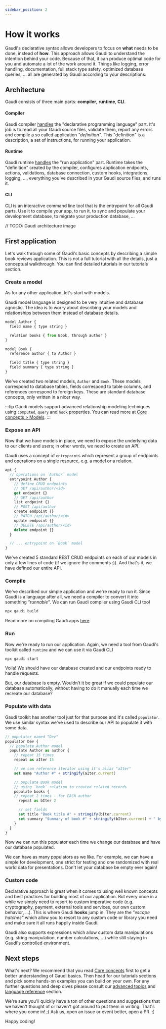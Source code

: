 ```yaml
---
sidebar_position: 2
---
```


# How it works

Gaudi's declarative syntax allows developers to focus on **what** needs to be done, instead of **how**. This approach allows Gaudi to understand the intention behind your code. Because of that, it can produce optimal code for you and automate a lot of the work around it. Things like logging, error handling, documentation, full stack type safety, optimized database queries, ... all are generated by Gaudi according to your descriptions.

## Architecture

Gaudi consists of three main parts: **compiler**, **runtime**, **CLI**.

#### Compiler

Gaudi compiler [handles](../core-concepts/application#building) the "declarative programming language" part. It's job is to read all your Gaudi source files, validate them, report any errors and compile a so called application _"definition"_. This "definition" is a description, a set of instructions, for running your application.

#### Runtime

Gaudi runtime [handles](../core-concepts/application#running) the "run application" part. Runtime takes the "definition" created by the compiler, configures application endpoints, actions, validations, database connection, custom hooks, integrations, logging, ..., everything you've described in your Gaudi source files, and runs it.

#### CLI

CLI is an interactive command line tool that is the entrypoint for all Gaudi parts. Use it to compile your app, to run it, to sync and populate your development database, to migrate your production database, ...

// TODO: Gaudi architecture image

## First application

Let's walk through some of Gaudi's basic concepts by describing a simple book reviews application. This is not a full tutorial with all the details, just a conceptual walkthrough. You can find detailed tutorials in our tutorials section.

### Create a model

As for any other application, let's start with models.

Gaudi model language is designed to be very intuitive and database agnostic. The idea is to worry about describing your models and relationships between them instead of database details.

```js title="bookstore.gaudi"
model Author {
  field name { type string }

  relation books { from Book, through author }
}

model Book {
  reference author { to Author }

  field title { type string }
  field summary { type string }
}
```

We've created two related models, `Author` and `Book`. These models correspond to database tables, fields correspond to table columns, and references correspond to foreign keys. These are standard database concepts, only written in a nicer way.

:::tip
Gaudi models support advanced relationship modeling techniques using `computed`, `query` and `hook` properties. You can read more at [Core concepts > Models](../core-concepts/models).
:::

### Expose an API

Now that we have models in place, we need to expose the underlying data to our clients and users; in other words, we need to create an API.

Gaudi uses a concept of `entrypoint`s which represent a group of endpoints and operations on a single resource, e.g. a model or a relation.

```js title="bookstore.gaudi"
api {
  // operations on `Author` model
  entrypoint Author {
    // define CRUD endpoints
    // GET /api/author/<id>
    get endpoint {}
    // GET /api/author
    list endpoint {}
    // POST /api/author
    create endpoint {}
    // PATCH /api/author/<id>
    update endpoint {}
    // DELETE /api/author/<id>
    delete endpoint {}
  }

  // ... entrypoint on `Book` model
}
```

We've created 5 standard REST CRUD endpoints on each of our models in only a few lines of code (if we ignore the comments :)). And that's it, we have defined our entire API.

### Compile

We've described our simple application and we're ready to run it. Since Gaudi is a language after all, we need a compiler to convert it into something _"runnable"_. We can run Gaudi compiler using Gaudi CLI tool

```sh
npx gaudi build
```

Read more on compiling Gaudi apps [here](../core-concepts/application#building).

### Run

Now we're ready to run our application. Again, we need a tool from Gaudi's toolkit called `runtime` and we can use it via Gaudi CLI

```sh
npx gaudi start
```

Voila! We should have our database created and our endpoints ready to handle requests.

But, our database is empty. Wouldn't it be great if we could populate our database automatically, without having to do it manually each time we recreate our database?

### Populate with data

Gaudi toolkit has another tool just for that purpose and it's called `populator`. We use similar syntax we've used to describe our API to populate it with some data.

```js title="bookstore.gaudi"
// populator named "Dev"
populator Dev {
  // populate Author model
  populate Author as author {
    // repeat 15 times
    repeat as aIter 15

    // we can reference iterator using it's alias "aIter"
    set name "Author #" + stringify(aIter.current)

    // populate Book model
    // using `book` relation to created related records
    populate books {
    // repeat 2 times - for EACH author
      repeat as bIter 2

      // set fields
      set title "Book title #" + stringify(bIter.current)
      set summary "Summary of book #" + stringify(bIter.current) + " by " + author.name
    }
  }
}
```

Now we can run this populator each time we change our database and have our database populated.

We can have as many populators as we like. For example, we can have a simple for development, one strict for testing and one randomized with real world data for presentations. Don't let your database be empty ever again!

### Custom code

Declarative approach is great when it comes to using well known concepts and best practices for building most of our application. But every once in a while we simply need to resort to custom imperative code (e.g. cryptography, payment, external tools and services, our own custom behavior, ...). This is where Gaudi **hooks** jump in. They are the _"escape hatches"_ which allow you to resort to any custom code or library you need and make sure it all runs happily inside Gaudi.

Gaudi also supports expressions which allow custom data manipulations (e.g. string manipulation, number calculations, ...) while still staying in Gaudi's controlled environment.

## Next steps

What's next? We recommend that you read [Core concepts](../core-concepts) first to get a better understanding of Gaudi basics. Then head for our tutorials sections and pick some hands-on examples you can build on your own. For any further questions and deep dives please consult our [advanced topics](../advanced-topics) and [language reference](../reference/) section.

We're sure you'll quickly have a ton of other questions and suggestions that we haven't thought of or haven't got around to put them in writing. That's where you come in! ;) Ask us, open an issue or event better, open a PR. :)

Happy coding!
